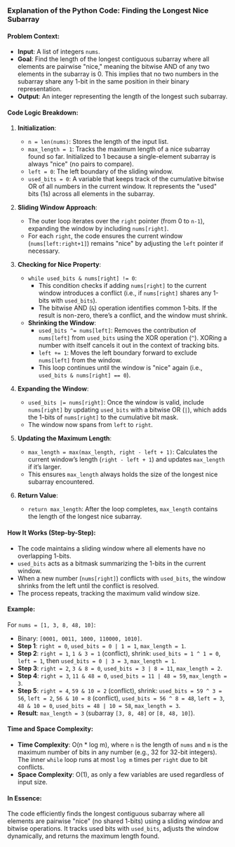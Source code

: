 ### Explanation of the Python Code: Finding the Longest Nice Subarray

#### Problem Context:
- **Input**: A list of integers `nums`.
- **Goal**: Find the length of the longest contiguous subarray where all elements are pairwise "nice," meaning the bitwise AND of any two elements in the subarray is 0. This implies that no two numbers in the subarray share any 1-bit in the same position in their binary representation.
- **Output**: An integer representing the length of the longest such subarray.

#### Code Logic Breakdown:

1. **Initialization**:
   - `n = len(nums)`: Stores the length of the input list.
   - `max_length = 1`: Tracks the maximum length of a nice subarray found so far. Initialized to 1 because a single-element subarray is always "nice" (no pairs to compare).
   - `left = 0`: The left boundary of the sliding window.
   - `used_bits = 0`: A variable that keeps track of the cumulative bitwise OR of all numbers in the current window. It represents the "used" bits (1s) across all elements in the subarray.

2. **Sliding Window Approach**:
   - The outer loop iterates over the `right` pointer (from 0 to `n-1`), expanding the window by including `nums[right]`.
   - For each `right`, the code ensures the current window (`nums[left:right+1]`) remains "nice" by adjusting the `left` pointer if necessary.

3. **Checking for Nice Property**:
   - `while used_bits & nums[right] != 0`:
     - This condition checks if adding `nums[right]` to the current window introduces a conflict (i.e., if `nums[right]` shares any 1-bits with `used_bits`).
     - The bitwise AND (`&`) operation identifies common 1-bits. If the result is non-zero, there’s a conflict, and the window must shrink.
   - **Shrinking the Window**:
     - `used_bits ^= nums[left]`: Removes the contribution of `nums[left]` from `used_bits` using the XOR operation (`^`). XORing a number with itself cancels it out in the context of tracking bits.
     - `left += 1`: Moves the left boundary forward to exclude `nums[left]` from the window.
     - This loop continues until the window is "nice" again (i.e., `used_bits & nums[right] == 0`).

4. **Expanding the Window**:
   - `used_bits |= nums[right]`: Once the window is valid, include `nums[right]` by updating `used_bits` with a bitwise OR (`|`), which adds the 1-bits of `nums[right]` to the cumulative bit mask.
   - The window now spans from `left` to `right`.

5. **Updating the Maximum Length**:
   - `max_length = max(max_length, right - left + 1)`: Calculates the current window’s length (`right - left + 1`) and updates `max_length` if it’s larger.
   - This ensures `max_length` always holds the size of the longest nice subarray encountered.

6. **Return Value**:
   - `return max_length`: After the loop completes, `max_length` contains the length of the longest nice subarray.

#### How It Works (Step-by-Step):
- The code maintains a sliding window where all elements have no overlapping 1-bits.
- `used_bits` acts as a bitmask summarizing the 1-bits in the current window.
- When a new number (`nums[right]`) conflicts with `used_bits`, the window shrinks from the left until the conflict is resolved.
- The process repeats, tracking the maximum valid window size.

#### Example:
For `nums = [1, 3, 8, 48, 10]`:
- Binary: `[0001, 0011, 1000, 110000, 1010]`.
- **Step 1**: `right = 0`, `used_bits = 0 | 1 = 1`, `max_length = 1`.
- **Step 2**: `right = 1`, `1 & 3 = 1` (conflict), shrink: `used_bits = 1 ^ 1 = 0`, `left = 1`, then `used_bits = 0 | 3 = 3`, `max_length = 1`.
- **Step 3**: `right = 2`, `3 & 8 = 0`, `used_bits = 3 | 8 = 11`, `max_length = 2`.
- **Step 4**: `right = 3`, `11 & 48 = 0`, `used_bits = 11 | 48 = 59`, `max_length = 3`.
- **Step 5**: `right = 4`, `59 & 10 = 2` (conflict), shrink: `used_bits = 59 ^ 3 = 56`, `left = 2`, `56 & 10 = 8` (conflict), `used_bits = 56 ^ 8 = 48`, `left = 3`, `48 & 10 = 0`, `used_bits = 48 | 10 = 58`, `max_length = 3`.
- **Result**: `max_length = 3` (subarray `[3, 8, 48]` or `[8, 48, 10]`).

#### Time and Space Complexity:
- **Time Complexity**: O(n * log m), where `n` is the length of `nums` and `m` is the maximum number of bits in any number (e.g., 32 for 32-bit integers). The inner `while` loop runs at most `log m` times per `right` due to bit conflicts.
- **Space Complexity**: O(1), as only a few variables are used regardless of input size.

#### In Essence:
The code efficiently finds the longest contiguous subarray where all elements are pairwise "nice" (no shared 1-bits) using a sliding window and bitwise operations. It tracks used bits with `used_bits`, adjusts the window dynamically, and returns the maximum length found.